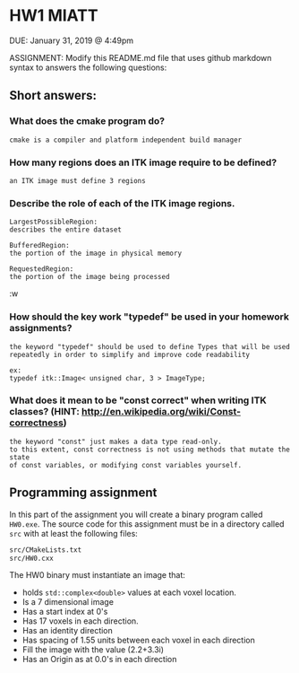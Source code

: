 # HW1 MIATT

DUE:  January 31, 2019 @ 4:49pm

ASSIGNMENT: Modify this README.md file that uses github markdown syntax to answers the following questions:

## Short answers:

###  What does the cmake program do?
```
cmake is a compiler and platform independent build manager
```

###  How many regions does an ITK image require to be defined?
```
an ITK image must define 3 regions
```

###  Describe the role of each of the ITK image regions.
```
LargestPossibleRegion:
describes the entire dataset

BufferedRegion:
the portion of the image in physical memory

RequestedRegion:
the portion of the image being processed
````
:w
###  How should the key work "typedef" be used in your homework assignments?
```
the keyword "typedef" should be used to define Types that will be used 
repeatedly in order to simplify and improve code readability

ex:
typedef itk::Image< unsigned char, 3 > ImageType;
```

###  What does it mean to be "const correct" when writing ITK classes? (HINT: http://en.wikipedia.org/wiki/Const-correctness)
```
the keyword "const" just makes a data type read-only.
to this extent, const correctness is not using methods that mutate the state 
of const variables, or modifying const variables yourself. 
```

## Programming assignment

In this part of the assignment you will create a binary program called `HW0.exe`.  The source code for this assignment must be in a directory called `src` with at least the following files:

``` bash
src/CMakeLists.txt
src/HW0.cxx
```

The HW0 binary must instantiate an image that:

* holds `std::complex<double>` values at each voxel location.
* Is a 7 dimensional image
* Has a start index at 0's
* Has 17 voxels in each direction.
* Has an identity direction
* Has spacing of 1.55 units between each voxel in each direction
* Fill the image with the value (2.2+3.3i) 
* Has an Origin as at 0.0's in each direction





